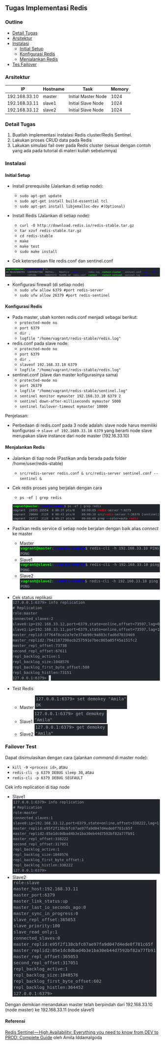 ## Tugas Implementasi Redis

### Outline
- [Detail Tugas](#detail-tugas)
- [Arsitektur](#arsitektur)
- [Instalasi](#instalasi)
  - [Initial Setup](#initial-setup)
  - [Konfigurasi Redis](#konfigurasi-redis)
  - [Menjalankan Redis](#menjalankan-redis)
- [Tes Failover](#failover-test)

### Arsitektur
IP|Hostname|Task|Memory
--|--------|----|---
192.168.33.10|master|Initial Master Node|1024
192.168.33.11|slave1|Initial Slave Node|1024
192.168.33.12|slave2|Initial Slave Node|1024

### Detail Tugas
1. Buatlah implementasi instalasi Redis cluster/Redis Sentinel.
2. Lakukan proses CRUD data pada Redis
3. Lakukan simulasi fail over pada Redis cluster (sesuai dengan contoh yang ada pada tutorial di materi kuliah sebelumnya)

### Instalasi
#### Initial Setup
- Install prerequisite (Jalankan di setiap node):
  - `sudo apt-get update `
  - `sudo apt-get install build-essential tcl`
  - `sudo apt-get install libjemalloc-dev #(Optional)`

- Install Redis (Jalankan di setiap node):
  - `curl -O http://download.redis.io/redis-stable.tar.gz`
  - `tar xzvf redis-stable.tar.gz`
  - `cd redis-stable`
  - `make`
  - `make test`
  - `sudo make install`

- Cek ketersediaan file redis.conf dan sentinel.conf

![redis-sentinel](img/redis-sentinel.png)

- Konfigurasi firewall (di setiap node)
  - `sudo ufw allow 6379 #port redis-server`
  - `sudo ufw allow 26379 #port redis-sentinel`

#### Konfigurasi Redis

- Pada master, ubah konten redis.conf menjadi sebagai berikut:
  - `protected-mode no`
  - `port 6379`
  - `dir .`
  - `logfile "/home/vagrant/redis-stable/redis.log"`
- redis.conf pada slave node:
  - `protected-mode no`
  - `port 6379`
  - `dir .`
  - `slaveof 192.168.33.10 6379`
  - `logfile "/home/vagrant/redis-stable/redis.log"`
- sentinel.conf (slave dan master kofigurasinya sama)
  - `protected-mode no`
  - `port 26379`
  - `logfile "/home/vagrant/redis-stable/sentinel.log"`
  - `sentinel monitor mymaster 192.168.33.10 6379 2`
  - `sentinel down-after-milliseconds mymaster 5000`
  - `sentinel failover-timeout mymaster 10000`

Penjelasan:
- Perbedaan di redis.conf pada 3 node adalah: slave node harus memiliki konfigurasi -> `slave of 192.1689.33.10 6379` yang berarti node slave merupakan slave instance dari node master (192.16.33.10)

#### Menjalankan Redis
- Jalankan di tiap node (Pastikan anda berada pada folder /home/user/redis-stable)
  - `src/redis-server redis.conf &
src/redis-server sentinel.conf --sentinel &`

- Cek redis proses yang berjalan dengan cara
  - `ps -ef | grep redis`


  ![grep-redis](img/grep-redis.png)

- Pastikan redis service di setiap node berjalan dengan baik alias _connect_ ke master
  - Master
![ping-master](img/ping-master.png)
  - Slave1
![ping-slave1](img/ping-slave1.png)
  - Slave2
![ping-slave2](img/ping-slave2.png)

- Cek status replikasi
![replication_status](img/replication-status.png)

- Test Redis
  - Master
![demokey-master](img/demokey-master.png)
  - Slave1
![demokey-slave1](img/demokey-slave1.png)
  - Slave2
![demokey-slave2](img/demokey-slave2.png)

### Failover Test
Dapat disimulasikan dengan cara (jalankan _command_ di master node):
- `kill -9 <process id>`, atau
- `redis-cli -p 6379 DEBUG sleep 30`, atau
- `redis-cli -p 6379 DEBUG SEGFAULT`

Cek info replication di tiap node
- Slave1
![slave1-failover](img/slave1-failover.png)
- Slave2
![slave2-failover](img/slave2-failover.png)

Dengan demikian menandakan master telah berpindah dari 192.168.33.10 (node master) ke 192.168.33.11 (node slave1)

#### Referensi
[Redis Sentinel — High Availability: Everything you need to know from DEV to PROD: Complete Guide](https://medium.com/@amila922/redis-sentinel-high-availability-everything-you-need-to-know-from-dev-to-prod-complete-guide-deb198e70ea6) oleh Amila Iddamalgoda
